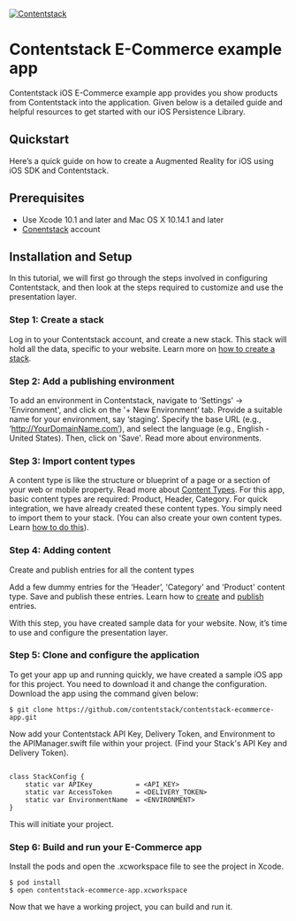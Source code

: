 
[![Contentstack](https://www.contentstack.com/docs/static/images/contentstack.png)](https://www.contentstack.com/)

# Contentstack E-Commerce example app

Contentstack iOS E-Commerce example app provides you show products from Contentstack into the application. Given below is a detailed guide and helpful resources to get started with our iOS Persistence Library.

## Quickstart

Here’s a quick guide on how to create a Augmented Reality for iOS using iOS SDK and Contentstack.

## Prerequisites
- Use Xcode 10.1 and later and Mac OS X 10.14.1 and later
- [Conentstack](https://app.contentstack.com)  account

## Installation and Setup

In this tutorial, we will first go through the steps involved in configuring Contentstack, and then look at the steps required to customize and use the presentation layer.

### Step 1: Create a stack

Log in to your Contentstack account, and create a new stack. This stack will hold all the data, specific to your website. Learn more on [how to create a stack](https://www.contentstack.com/docs/guide/stack#create-a-new-stack).

### Step 2: Add a publishing environment
To add an environment in Contentstack, navigate to ‘Settings' -> 'Environment', and click on the '+ New Environment’ tab. Provide a suitable name for your environment, say ‘staging’. Specify the base URL (e.g., ‘http://YourDomainName.com’), and select the language (e.g., English - United States). Then, click on 'Save'. Read more about environments.

### Step 3: Import content types
A content type is like the structure or blueprint of a page or a section of your web or mobile property. Read more about [Content Types](https://www.contentstack.com/docs/guide/content-types).
For this app, basic content types are required: Product, Header, Category. For quick integration, we have already created these content types. You simply need to import them to your stack. (You can also create your own content types. Learn [how to do this](https://www.contentstack.com/docs/guide/content-types#creating-a-content-type)).


### Step 4: Adding content
Create and publish entries for all the content types

Add a few dummy entries for the ‘Header’, 'Category' and 'Product' content type. Save and publish these entries. Learn how to [create](https://www.contentstack.com/docs/guide/content-management#add-a-new-entry) and [publish](https://www.contentstack.com/docs/guide/content-management#publish-an-entry) entries.

With this step, you have created sample data for your website. Now, it’s time to use and configure the presentation layer. 

### Step 5: Clone and configure the application
To get your app up and running quickly, we have created a sample iOS app for this project. You need to download it and change the configuration. Download the app using the command given below: 

```
$ git clone https://github.com/contentstack/contentstack-ecommerce-app.git
```

Now add your Contentstack API Key, Delivery Token, and Environment to the APIManager.swift file within your project. (Find your Stack's API Key and Delivery Token).

```

class StackConfig {
    static var APIKey           = <API_KEY>
    static var AccessToken      = <DELIVERY_TOKEN>
    static var EnvironmentName  = <ENVIRONMENT>
}
```
This will initiate your project.


### Step 6: Build and run your E-Commerce app
Install the pods and open the .xcworkspace file to see the project in Xcode.
```
$ pod install
$ open contentstack-ecommerce-app.xcworkspace
```
Now that we have a working project, you can build and run it.

